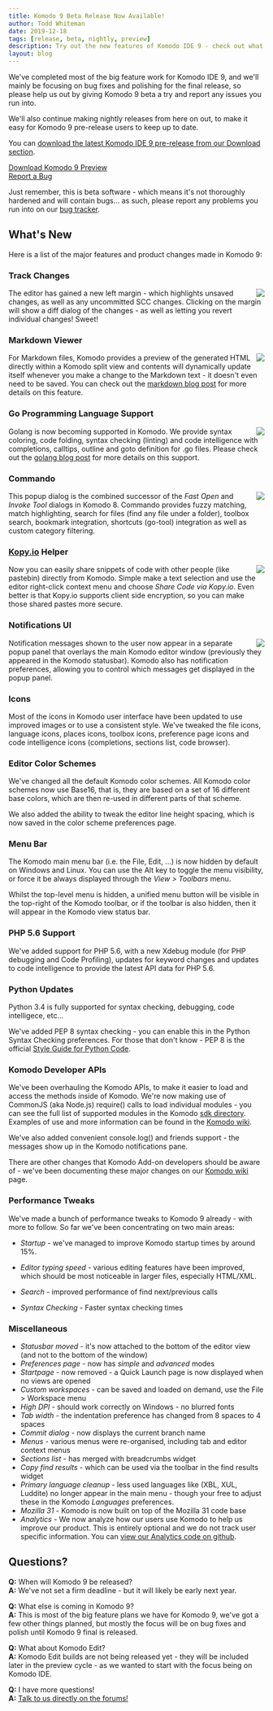 ```yaml
---
title: Komodo 9 Beta Release Now Available!
author: Todd Whiteman
date: 2019-12-18
tags: [release, beta, nightly, preview]
description: Try out the new features of Komodo IDE 9 - check out what we've working on and contribute towards the next version by reporting bugs or enhancement ideas.
layout: blog
---
```


We've completed most of the big feature work for Komodo IDE 9, and we'll mainly
be focusing on bug fixes and polishing for the final release, so please help us
out by giving Komodo 9 beta a try and report any issues you run into.

We'll also continue making nightly releases from here on out, to make it easy
for Komodo 9 pre-release users to keep up to date.

You can [download the latest Komodo IDE 9 pre-release from our Download section](/download#preview).

<div class="centered">
    <div class="spacer"></div>
    <a href="/download#preview" class="button big primary">
        <i class="icon icon-download"></i>
        Download Komodo 9 Preview
    </a>
    <div class="spacer-half"></div>
    <span>
        <i class="icon icon-bug"></i>
        <a href="https://bugs.activestate.com/enter_bug.cgi?product=Komodo&version=9.0.0%20preview" target="_blank">Report a Bug</a>
    </span>
</div>

Just remember, this is beta software - which means it's not thoroughly hardened
and will contain bugs... as such, please report any problems you run into on our [bug tracker](https://bugs.activestate.com/enter_bug.cgi?product=Komodo&version=9.0.0%20preview).

## What's New

Here is a list of the major features and product changes made in Komodo 9:

### Track Changes

<a href="/images/blog/2014-12/trackchanges.png" class="lightbox" title="Track Changes mockup - subject to change - click to enlarge">
<img src="/images/blog/2014-12/trackchanges-thumb.png" align="right">
</a>

The editor has gained a new left margin - which highlights unsaved changes, as
well as any uncommitted SCC changes. Clicking on the margin will show a diff
dialog of the changes - as well as letting you revert individual changes! Sweet!

<div class="clearfix"></div>

### Markdown Viewer

<a href="/images/blog/2014-12/markdown-viewer.png" class="lightbox" title="Markdown viewer - click to enlarge screenshot">
<img src="/images/blog/2014-12/markdown-viewer-thumb.png" align="right">
</a>

For Markdown files, Komodo provides a preview of the generated HTML directly
within a Komodo split view and contents will dynamically update itself whenever
you make a change to the Markdown text - it doesn't even need to be saved. You
can check out the [markdown blog post] for more details on this feature.

<div class="clearfix"></div>

### Go Programming Language Support

<img src="http://komodoide.com/images/blog/2014-10/golang-logo.png" align="right">

Golang is now becoming supported in Komodo. We provide syntax coloring, code
folding, syntax checking (linting) and code intelligence with completions,
calltips, outline and goto definition for .go files. Please check out the
[golang blog post] for more details on this support.

<div class="clearfix"></div>

### Commando

<a href="/images/blog/2014-12/commando.png" class="lightbox" title="Commando - click to enlarge screenshot">
<img src="/images/blog/2014-12/commando-thumb.png" align="right">
</a>

This popup dialog is the combined successor of the *Fast Open* and *Invoke Tool*
dialogs in Komodo 8. Commando provides fuzzy matching, match highlighting,
search for files (find any file under a folder), toolbox search, bookmark
integration, shortcuts (go-tool) integration as well as custom category
filtering.

<div class="clearfix"></div>

### <a href="http://kopy.io/">Kopy.io</a> Helper

<a href="http://kopy.io/">
<img src="http://kopy.io/img/pastebin-logo-dark.png" align="right">
</a>

Now you can easily share snippets of code with other people (like pastebin)
directly from Komodo. Simple make a text selection and use the editor
right-click context menu and choose *Share Code via Kopy.io*. Even better is that
Kopy.io supports client side encryption, so you can make those shared pastes
more secure.

<div class="clearfix"></div>

### Notifications UI

<a href="/images/blog/2014-12/notify.png" class="lightbox" title="Notifications UI - click to enlarge screenshot">
<img src="/images/blog/2014-12/notify-thumb.png" align="right">
</a>

Notification messages shown to the user now appear in a separate popup panel
that overlays the main Komodo editor window (previously they appeared in the
Komodo statusbar). Komodo also has notification preferences, allowing you to
control which messages get displayed in the popup panel.

<div class="clearfix"></div>

### Icons

Most of the icons in Komodo user interface have been updated to use improved
images or to use a consistent style. We've tweaked the file icons, language
icons, places icons, toolbox icons, preference page icons and code intelligence
icons (completions, sections list, code browser).

<div class="clearfix"></div>

### Editor Color Schemes

We've changed all the default Komodo color schemes. All Komodo color schemes now
use Base16, that is, they are based on a set of 16 different base colors, which
are then re-used in different parts of that scheme.

We also added the ability to tweak the editor line height spacing, which is now
saved in the color scheme preferences page.

### Menu Bar

The Komodo main menu bar (i.e. the File, Edit, ...) is now hidden by default on
Windows and Linux. You can use the Alt key to toggle the menu visibility, or
force it be always displayed through the *View > Toolbars* menu.

Whilst the top-level menu is hidden, a unified menu button will be visible in
the top-right of the Komodo toolbar, or if the toolbar is also hidden, then it
will appear in the Komodo view status bar.

### PHP 5.6 Support

We've added support for PHP 5.6, with a new Xdebug module (for PHP debugging and
Code Profiling), updates for keyword changes and updates to code intelligence to
provide the latest API data for PHP 5.6.

### Python Updates

Python 3.4 is fully supported for syntax checking, debugging, code intelligece,
etc...

We've added PEP 8 syntax checking - you can enable this in the Python Syntax
Checking preferences. For those that don't know - PEP 8 is the official [Style
Guide for Python Code](http://legacy.python.org/dev/peps/pep-0008/).

### Komodo Developer APIs

We've been overhauling the Komodo APIs, to make it easier to load and access the
methods inside of Komodo. We're now making use of CommonJS (aka Node.js)
require() calls to load individual modules - you can see the full list of
supported modules in the Komodo [sdk directory]. Examples of use and more
information can be found in the [Komodo wiki].

We've also added convenient console.log() and friends support - the messages
show up in the Komodo notifications pane.

There are other changes that Komodo Add-on developers should be aware of - we've
been documenting these major changes on our [Komodo wiki] page.

### Performance Tweaks

We've made a bunch of performance tweaks to Komodo 9 already - with more to
follow. So far we've been concentrating on two main areas:

* *Startup* - we've managed to improve Komodo startup times by around 15%.

* *Editor typing speed* - various editing features have been improved, which
  should be most noticeable in larger files, especially HTML/XML.

* *Search* - improved performance of find next/previous calls

* *Syntax Checking* - Faster syntax checking times

### Miscellaneous

* *Statusbar moved* - it's now attached to the bottom of the editor view (and
  not to the bottom of the window)
* *Preferences page* - now has *simple* and *advanced* modes
* *Startpage* - now removed - a Quick Launch page is now displayed when no views are opened
* *Custom workspaces* - can be saved and loaded on demand, use the File > Workspace menu
* *High DPI* - should work correctly on Windows - no blurred fonts
* *Tab width* - the indentation preference has changed from 8 spaces to 4 spaces
* *Commit dialog* - now displays the current branch name
* *Menus* - various menus were re-organised, including tab and editor context menus
* *Sections list* - has merged with breadcrumbs widget
* *Copy find results* - which can be used via the toolbar in the find results widget
* *Primary language cleanup* - less used languages like (XBL, XUL, Luddite) no
  longer appear in the main menu - though your free to adjust these in the
  Komodo *Languages* preferences.
* *Mozilla 31* - Komodo is now built on top of the Mozilla 31 code base
* *Analytics* - We now analyze how our users use Komodo to help us improve our
  product. This is entirely optional and we do not track user specific
  information. You can [view our Analytics code on
  github](https://github.com/Komodo/KomodoEdit/blob/master/src/modules/analytics/content/analytics.js).

## Questions?

**Q:** When will Komodo 9 be released?<br>
**A:** We've not set a firm deadline - but it will likely be early next year.

**Q:** What else is coming in Komodo 9?<br>
**A:** This is most of the big feature plans we have for Komodo 9, we've got a
few other things planned, but mostly the focus will be on bug fixes and polish
until Komodo 9 final is released.

**Q:** What about Komodo Edit?<br>
**A:** Komodo Edit builds are not being released yet - they will be included later in
the preview cycle - as we wanted to start with the focus being on Komodo IDE.

**Q:** I have more questions!<br>
**A:** [Talk to us directly on the forums!](http://forum.komodoide.com/)


[markdown blog post]: http://komodoide.com/blog/2014-11/live-markdown-viewing-in-komodo/
[golang blog post]: http://komodoide.com/blog/2014-10/introducing-go-lang-support/
[sdk directory]: https://github.com/Komodo/KomodoEdit/tree/master/src/chrome/komodo/content/sdk
[Komodo wiki]: https://github.com/Komodo/KomodoEdit/wiki/Komodo-9-Changes
